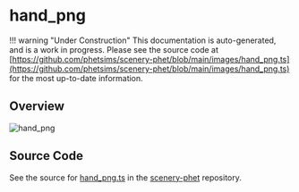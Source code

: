 # hand_png

!!! warning "Under Construction"
    This documentation is auto-generated, and is a work in progress. Please see the source code at
    [https://github.com/phetsims/scenery-phet/blob/main/images/hand_png.ts](https://github.com/phetsims/scenery-phet/blob/main/images/hand_png.ts) for the most up-to-date information.

## Overview



<img id="doc-image" alt="hand_png">
<script type="module">
import { hand_png } from '/lib/scenerystack.esm.min.js';

if ( hand_png instanceof HTMLImageElement ) {
  document.querySelector( '#doc-image' ).src = hand_png.src;
}
else if ( Array.isArray( hand_png ) ) {
  document.querySelector( '#doc-image' ).src = hand_png[ 0 ].url;
}
</script>




## Source Code

See the source for [hand_png.ts](https://github.com/phetsims/scenery-phet/blob/main/images/hand_png.ts) in the [scenery-phet](https://github.com/phetsims/scenery-phet) repository.
